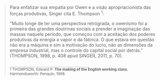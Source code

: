 


> Para enfatizar sua empatia por Owen e a visão apropriacionista das forças produtivas,
> Singer cita E. Thompson <sup data-sourcepos="37:3-40:3" dir="auto">1</sup>:
>
> "Muito longe de ter uma perspectiva retrógrada, o owenismo foi a primeira
> das grandes doutrinas sociais a prender a imaginação das massas naquele período,
> que começou com a aceitação dos poderes produtivas da energia a vapor e da
> fábrica. O que estava em questão não era a máquina e sim a motivação do lucro,
> não as dimensões da empresa industrial, mas o controle do capital social por
> detrás." (THOMPSON, 1998, p. 408 apud SINGER, 2011, p. 70).
> 
> `___________________________________`<br />
> <sup>1 THOMPSON, Edward P. **The making of the English working class.**
> Harmondsworth: Penquin, 1998.</sup>








